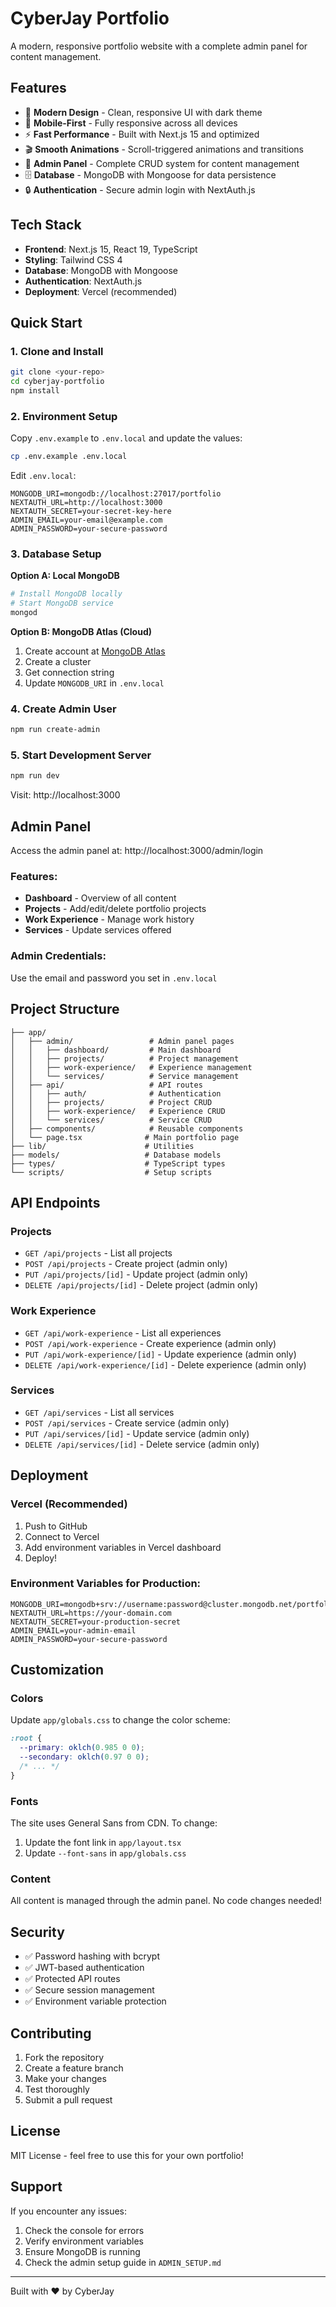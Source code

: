 # CyberJay Portfolio

A modern, responsive portfolio website with a complete admin panel for content management.

## Features

- 🎨 **Modern Design** - Clean, responsive UI with dark theme
- 📱 **Mobile-First** - Fully responsive across all devices
- ⚡ **Fast Performance** - Built with Next.js 15 and optimized
- 🎬 **Smooth Animations** - Scroll-triggered animations and transitions
- 🔐 **Admin Panel** - Complete CRUD system for content management
- 🗄️ **Database** - MongoDB with Mongoose for data persistence
- 🔒 **Authentication** - Secure admin login with NextAuth.js

## Tech Stack

- **Frontend**: Next.js 15, React 19, TypeScript
- **Styling**: Tailwind CSS 4
- **Database**: MongoDB with Mongoose
- **Authentication**: NextAuth.js
- **Deployment**: Vercel (recommended)

## Quick Start

### 1. Clone and Install

```bash
git clone <your-repo>
cd cyberjay-portfolio
npm install
```

### 2. Environment Setup

Copy `.env.example` to `.env.local` and update the values:

```bash
cp .env.example .env.local
```

Edit `.env.local`:
```env
MONGODB_URI=mongodb://localhost:27017/portfolio
NEXTAUTH_URL=http://localhost:3000
NEXTAUTH_SECRET=your-secret-key-here
ADMIN_EMAIL=your-email@example.com
ADMIN_PASSWORD=your-secure-password
```

### 3. Database Setup

**Option A: Local MongoDB**
```bash
# Install MongoDB locally
# Start MongoDB service
mongod
```

**Option B: MongoDB Atlas (Cloud)**
1. Create account at [MongoDB Atlas](https://cloud.mongodb.com)
2. Create a cluster
3. Get connection string
4. Update `MONGODB_URI` in `.env.local`

### 4. Create Admin User

```bash
npm run create-admin
```

### 5. Start Development Server

```bash
npm run dev
```

Visit: http://localhost:3000

## Admin Panel

Access the admin panel at: http://localhost:3000/admin/login

### Features:
- **Dashboard** - Overview of all content
- **Projects** - Add/edit/delete portfolio projects
- **Work Experience** - Manage work history
- **Services** - Update services offered

### Admin Credentials:
Use the email and password you set in `.env.local`

## Project Structure

```
├── app/
│   ├── admin/                 # Admin panel pages
│   │   ├── dashboard/         # Main dashboard
│   │   ├── projects/          # Project management
│   │   ├── work-experience/   # Experience management
│   │   └── services/          # Service management
│   ├── api/                   # API routes
│   │   ├── auth/              # Authentication
│   │   ├── projects/          # Project CRUD
│   │   ├── work-experience/   # Experience CRUD
│   │   └── services/          # Service CRUD
│   ├── components/            # Reusable components
│   └── page.tsx              # Main portfolio page
├── lib/                      # Utilities
├── models/                   # Database models
├── types/                    # TypeScript types
└── scripts/                  # Setup scripts
```

## API Endpoints

### Projects
- `GET /api/projects` - List all projects
- `POST /api/projects` - Create project (admin only)
- `PUT /api/projects/[id]` - Update project (admin only)
- `DELETE /api/projects/[id]` - Delete project (admin only)

### Work Experience
- `GET /api/work-experience` - List all experiences
- `POST /api/work-experience` - Create experience (admin only)
- `PUT /api/work-experience/[id]` - Update experience (admin only)
- `DELETE /api/work-experience/[id]` - Delete experience (admin only)

### Services
- `GET /api/services` - List all services
- `POST /api/services` - Create service (admin only)
- `PUT /api/services/[id]` - Update service (admin only)
- `DELETE /api/services/[id]` - Delete service (admin only)

## Deployment

### Vercel (Recommended)

1. Push to GitHub
2. Connect to Vercel
3. Add environment variables in Vercel dashboard
4. Deploy!

### Environment Variables for Production:
```env
MONGODB_URI=mongodb+srv://username:password@cluster.mongodb.net/portfolio
NEXTAUTH_URL=https://your-domain.com
NEXTAUTH_SECRET=your-production-secret
ADMIN_EMAIL=your-admin-email
ADMIN_PASSWORD=your-secure-password
```

## Customization

### Colors
Update `app/globals.css` to change the color scheme:
```css
:root {
  --primary: oklch(0.985 0 0);
  --secondary: oklch(0.97 0 0);
  /* ... */
}
```

### Fonts
The site uses General Sans from CDN. To change:
1. Update the font link in `app/layout.tsx`
2. Update `--font-sans` in `app/globals.css`

### Content
All content is managed through the admin panel. No code changes needed!

## Security

- ✅ Password hashing with bcrypt
- ✅ JWT-based authentication
- ✅ Protected API routes
- ✅ Secure session management
- ✅ Environment variable protection

## Contributing

1. Fork the repository
2. Create a feature branch
3. Make your changes
4. Test thoroughly
5. Submit a pull request

## License

MIT License - feel free to use this for your own portfolio!

## Support

If you encounter any issues:
1. Check the console for errors
2. Verify environment variables
3. Ensure MongoDB is running
4. Check the admin setup guide in `ADMIN_SETUP.md`

---

Built with ❤️ by CyberJay